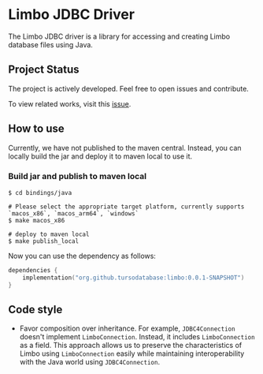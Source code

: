 # Limbo JDBC Driver

The Limbo JDBC driver is a library for accessing and creating Limbo database files using Java.

## Project Status

The project is actively developed. Feel free to open issues and contribute.

To view related works, visit this [issue](https://github.com/tursodatabase/limbo/issues/615).

## How to use

Currently, we have not published to the maven central. Instead, you can locally build the jar and deploy it to
maven local to use it.

### Build jar and publish to maven local

```shell
$ cd bindings/java 

# Please select the appropriate target platform, currently supports `macos_x86`, `macos_arm64`, `windows`
$ make macos_x86

# deploy to maven local 
$ make publish_local
```

Now you can use the dependency as follows:

```kotlin
dependencies {
    implementation("org.github.tursodatabase:limbo:0.0.1-SNAPSHOT")
}
```

## Code style

- Favor composition over inheritance. For example, `JDBC4Connection` doesn't implement `LimboConnection`. Instead,
  it includes `LimboConnection` as a field. This approach allows us to preserve the characteristics of Limbo using
  `LimboConnection` easily while maintaining interoperability with the Java world using `JDBC4Connection`. 
